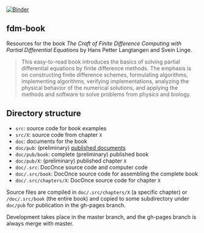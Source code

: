 [![Binder](https://mybinder.org/badge_logo.svg)](https://mybinder.org/v2/gh/devitocodes/devito_book/master)

## fdm-book

Resources for the book *The Craft of Finite Difference Computing with Partial Differential Equations* by Hans Petter Langtangen and Svein Linge.

> This easy-to-read book introduces the basics of solving partial differential
> equations by finite difference methods. The emphasis is on constructing
> finite difference schemes, formulating algorithms, implementing
> algorithms, verifying implementations, analyzing the physical behavior
> of the numerical solutions, and applying the methods and software
> to solve problems from physics and biology.



## Directory structure

 * `src`: source code for book examples
 * `src/X`: source code from chapter `X`
 * `doc`: documents for the book
 * `doc/pub`: (preliminary) [published documents](http://hplgit/github.io/fdm-book/doc/web/index.html)
 * `doc/pub/book`: complete (preliminary) published book
 * `doc/pub/X`: (preliminary) published chapter `X`
 * `doc/.src`: DocOnce source code and computer code
 * `doc/.src/book`: DocOnce source code for assembling the complete book
 * `doc/.src/chapters/X`: DocOnce source code for chapter `X`

Source files are compiled in `doc/.src/chapters/X` (a specific chapter)
or `/doc/.src/book` (the entire book) and copied to some subdirectory
under `doc/pub` for publication in the gh-pages branch.

Development takes place in the master branch, and the gh-pages branch
is always merge with master.

